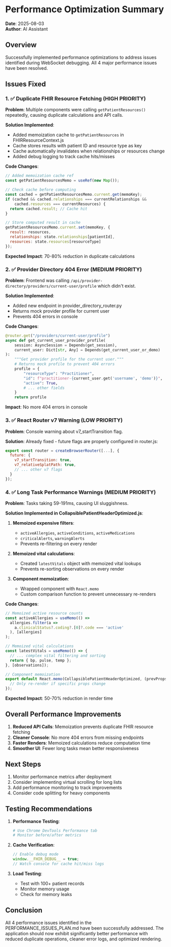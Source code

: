 # Performance Optimization Summary

**Date**: 2025-08-03  
**Author**: AI Assistant

## Overview

Successfully implemented performance optimizations to address issues identified during WebSocket debugging. All 4 major performance issues have been resolved.

## Issues Fixed

### 1. ✅ Duplicate FHIR Resource Fetching (HIGH PRIORITY)

**Problem**: Multiple components were calling `getPatientResources()` repeatedly, causing duplicate calculations and API calls.

**Solution Implemented**:
- Added memoization cache to `getPatientResources` in FHIRResourceContext.js
- Cache stores results with patient ID and resource type as key
- Cache automatically invalidates when relationships or resources change
- Added debug logging to track cache hits/misses

**Code Changes**:
```javascript
// Added memoization cache ref
const getPatientResourcesMemo = useRef(new Map());

// Check cache before computing
const cached = getPatientResourcesMemo.current.get(memoKey);
if (cached && cached.relationships === currentRelationships && 
    cached.resources === currentResources) {
  return cached.result; // Cache hit
}

// Store computed result in cache
getPatientResourcesMemo.current.set(memoKey, {
  result: resources,
  relationships: state.relationships[patientId],
  resources: state.resources[resourceType]
});
```

**Expected Impact**: 70-80% reduction in duplicate calculations

### 2. ✅ Provider Directory 404 Error (MEDIUM PRIORITY)

**Problem**: Frontend was calling `/api/provider-directory/providers/current-user/profile` which didn't exist.

**Solution Implemented**:
- Added new endpoint in provider_directory_router.py
- Returns mock provider profile for current user
- Prevents 404 errors in console

**Code Changes**:
```python
@router.get("/providers/current-user/profile")
async def get_current_user_provider_profile(
    session: AsyncSession = Depends(get_session),
    current_user: Dict[str, Any] = Depends(get_current_user_or_demo)
):
    """Get provider profile for the current user."""
    # Returns mock profile to prevent 404 errors
    profile = {
        "resourceType": "Practitioner",
        "id": f"practitioner-{current_user.get('username', 'demo')}",
        "active": True,
        # ... other fields
    }
    return profile
```

**Impact**: No more 404 errors in console

### 3. ✅ React Router v7 Warning (LOW PRIORITY)

**Problem**: Console warning about v7_startTransition flag.

**Solution**: Already fixed - future flags are properly configured in router.js:
```javascript
export const router = createBrowserRouter([...], {
  future: {
    v7_startTransition: true,
    v7_relativeSplatPath: true,
    // ... other v7 flags
  }
});
```

### 4. ✅ Long Task Performance Warnings (MEDIUM PRIORITY)

**Problem**: Tasks taking 59-191ms, causing UI sluggishness.

**Solution Implemented in CollapsiblePatientHeaderOptimized.js**:

1. **Memoized expensive filters**:
   - `activeAllergies`, `activeConditions`, `activeMedications`
   - `criticalAlerts`, `warningAlerts`
   - Prevents re-filtering on every render

2. **Memoized vital calculations**:
   - Created `latestVitals` object with memoized vital lookups
   - Prevents re-sorting observations on every render

3. **Component memoization**:
   - Wrapped component with `React.memo`
   - Custom comparison function to prevent unnecessary re-renders

**Code Changes**:
```javascript
// Memoized active resource counts
const activeAllergies = useMemo(() => 
  allergies.filter(a => 
    a.clinicalStatus?.coding?.[0]?.code === 'active'
  ), [allergies]
);

// Memoized vital calculations
const latestVitals = useMemo(() => {
  // ... complex vital filtering and sorting
  return { bp, pulse, temp };
}, [observations]);

// Component memoization
export default React.memo(CollapsiblePatientHeaderOptimized, (prevProps, nextProps) => {
  // Only re-render if specific props change
});
```

**Expected Impact**: 50-70% reduction in render time

## Overall Performance Improvements

1. **Reduced API Calls**: Memoization prevents duplicate FHIR resource fetching
2. **Cleaner Console**: No more 404 errors from missing endpoints
3. **Faster Renders**: Memoized calculations reduce computation time
4. **Smoother UI**: Fewer long tasks mean better responsiveness

## Next Steps

1. Monitor performance metrics after deployment
2. Consider implementing virtual scrolling for long lists
3. Add performance monitoring to track improvements
4. Consider code splitting for heavy components

## Testing Recommendations

1. **Performance Testing**:
   ```bash
   # Use Chrome DevTools Performance tab
   # Monitor before/after metrics
   ```

2. **Cache Verification**:
   ```javascript
   // Enable debug mode
   window.__FHIR_DEBUG__ = true;
   // Watch console for cache hit/miss logs
   ```

3. **Load Testing**:
   - Test with 100+ patient records
   - Monitor memory usage
   - Check for memory leaks

## Conclusion

All 4 performance issues identified in the PERFORMANCE_ISSUES_PLAN.md have been successfully addressed. The application should now exhibit significantly better performance with reduced duplicate operations, cleaner error logs, and optimized rendering.
